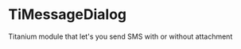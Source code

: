 TiMessageDialog
===============

Titanium module that let's you send SMS with or without attachment
